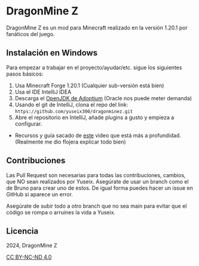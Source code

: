 # DragonMine Z

DragonMine Z es un mod para Minecraft realizado en la versión 1.20.1 por fanáticos del juego.

## Instalación en Windows

Para empezar a trabajar en el proyecto/ayudar/etc. sigue los siguientes pasos básicos:
1. Usa Minecraft Forge 1.20.1 (Cualquier sub-versión está bien)
2. Usa el IDE IntelliJ IDEA
3. Descarga el [OpenJDK de Adoptium](https://adoptium.net/temurin/releases/?version=17&os=windows) (Oracle nos puede meter demanda)
4. Usando el git de IntelliJ, clona el repo del link: ``https://github.com/yuseix300/dragonminez.git``
5. Abre el repositorio en IntelliJ, añade plugins a gusto y empieza a configurar.

* Recursos y guía sacado de [este](https://www.youtube.com/watch?v=55qUIf3GMss) video que está más a profundidad. (Realmente me dio flojera explicar todo bien)

## Contribuciones

Las Pull Request son necesarias para todas las contribuciones, cambios, que NO sean realizados por Yuseix. Asegúrate de usar un branch como el de Bruno para crear uno de estos. De igual forma puedes hacer un issue en GitHub si aparece un error.

Asegúrate de subir todo a otro branch que no sea main para evitar que el código se rompa o arruines la vida a Yuseix.

## Licencia

2024, DragonMine Z

[CC BY-NC-ND 4.0](https://creativecommons.org/licenses/by-nc-nd/4.0/deed.en)
